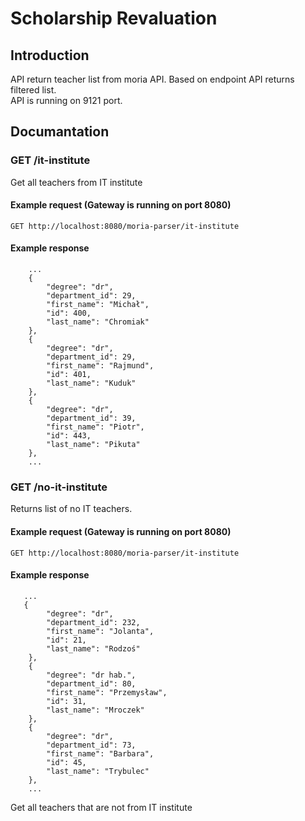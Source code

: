 # Scholarship Revaluation

## Introduction

API return teacher list from moria API. Based on endpoint API returns filtered list. \
API is running on 9121 port.

## Documantation

### GET /it-institute

Get all teachers from IT institute

#### Example request (Gateway is running on port 8080)

```http
GET http://localhost:8080/moria-parser/it-institute
```
#### Example response

```
    ...
    {
        "degree": "dr",
        "department_id": 29,
        "first_name": "Michał",
        "id": 400,
        "last_name": "Chromiak"
    },
    {
        "degree": "dr",
        "department_id": 29,
        "first_name": "Rajmund",
        "id": 401,
        "last_name": "Kuduk"
    },
    {
        "degree": "dr",
        "department_id": 39,
        "first_name": "Piotr",
        "id": 443,
        "last_name": "Pikuta"
    },
    ...
```

### GET /no-it-institute

Returns list of no IT teachers.

#### Example request (Gateway is running on port 8080)

```http
GET http://localhost:8080/moria-parser/it-institute
```
#### Example response

```
   ...
   {
        "degree": "dr",
        "department_id": 232,
        "first_name": "Jolanta",
        "id": 21,
        "last_name": "Rodzoś"
    },
    {
        "degree": "dr hab.",
        "department_id": 80,
        "first_name": "Przemysław",
        "id": 31,
        "last_name": "Mroczek"
    },
    {
        "degree": "dr",
        "department_id": 73,
        "first_name": "Barbara",
        "id": 45,
        "last_name": "Trybulec"
    },
    ...
```

Get all teachers that are not from IT institute
